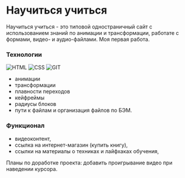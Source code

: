 # Научиться учиться

Научиться учиться - это типовой одностраничный сайт с использованием знаний по анимации и трансформации, работате с формами, видео- и аудио-файлами.
Моя первая работа.

### Технологии
![HTML](https://img.shields.io/badge/HTML-172F45?style=for-the-badge&logo=html5)
![CSS](https://img.shields.io/badge/CSS-172F45?style=for-the-badge&logo=css3)
![GIT](https://img.shields.io/badge/GIT-172F45?style=for-the-badge&logo=git)

- анимации
- трансформации
- плавности переходов
- кейфреймы
- радиусы блоков
- пути к файлам и организация файлов по БЭМ.


### Функционал
- видеоконтент,
- ссылка на интернет-магазин (купить книгу),
 - ссылки на материалы о техниках и лайфхаках обучения,


Планы по доработке проекта:
добавить проигрывание видео при наведении курсора.
